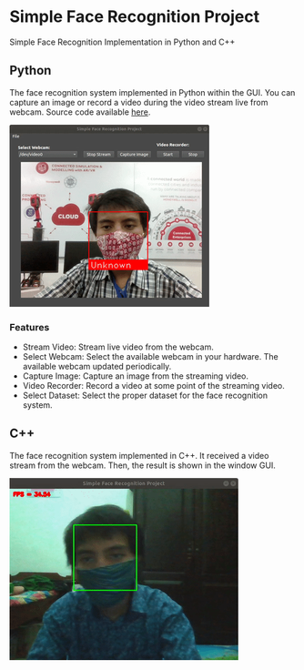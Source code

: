 # Simple Face Recognition Project
Simple Face Recognition Implementation in Python and C++

## Python

The face recognition system implemented in Python within the GUI. You can capture an image or record a video during the video stream live from webcam. Source code available [here](https://github.com/reshalfahsi/simple-face-recognition-project/tree/master/python).

![alt text](python/resources/img/demo.gif)

### Features

* Stream Video: Stream live video from the webcam.
* Select Webcam: Select the available webcam in your hardware. The available webcam updated periodically.
* Capture Image: Capture an image from the streaming video.
* Video Recorder: Record a video at some point of the streaming video.
* Select Dataset: Select the proper dataset for the face recognition system. 

## C++

The face recognition system implemented in C++. It received a video stream from the webcam. Then, the result is shown in the window GUI.

![alt text](cpp/img/demo.gif)
